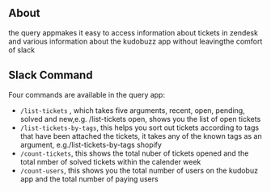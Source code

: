 ## About
the query appmakes it easy to access information about tickets in zendesk and various information about the kudobuzz app without leavingthe comfort of slack

## Slack Command
Four commands are available in the query app:
- `/list-tickets` , which takes five arguments, recent, open, pending, solved and new,e.g. /list-tickets open, shows you the list of open tickets
- `/list-tickets-by-tags`, this helps you sort out tickets according to tags that have been attached the tickets, it takes any of the known tags as an argument, e.g./list-tickets-by-tags shopify
- `/count-tickets`, this shows the total nuber of tickets opened and the total nmber of solved tickets within the calender week
- `/count-users`, this shows you the total number of users on the kudobuz app and the total number of paying users